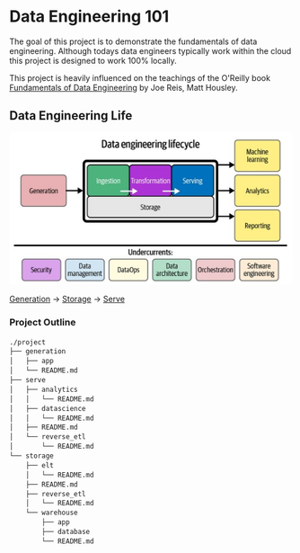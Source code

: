 # Data Engineering 101

The goal of this project is to demonstrate the fundamentals of data engineering. Although todays data engineers typically work within the cloud this project is designed to work 100% locally.

This project is heavily influenced on the teachings of the O'Reilly book [Fundamentals of Data Engineering](https://www.oreilly.com/library/view/fundamentals-of-data/9781098108298/) by Joe Reis, Matt Housley.

## Data Engineering Life

![data_engineering_life_cycle](docs/images/data_engineering_lifcycle.jpeg)

[Generation](project/generation/README.md) -> [Storage](project/storage/README.md) -> [Serve](project/serve/README.md)

### Project Outline
```bash
./project
├── generation
│   ├── app
│   └── README.md
├── serve
│   ├── analytics
│   │   └── README.md
│   ├── datascience
│   │   └── README.md
│   ├── README.md
│   └── reverse_etl
│       └── README.md
└── storage
    ├── elt
    │   └── README.md
    ├── README.md
    ├── reverse_etl
    │   └── README.md
    └── warehouse
        ├── app
        ├── database
        └── README.md
```

